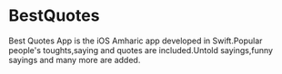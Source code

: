# BestQuotes
Best Quotes App is the iOS Amharic app developed in Swift.Popular people's toughts,saying and quotes are included.Untold sayings,funny sayings and many more are added.
